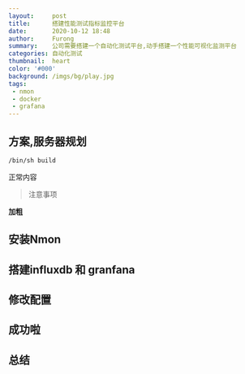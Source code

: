 ```yaml
---
layout:     post
title:      搭建性能测试指标监控平台
date:       2020-10-12 18:48
author:     Furong
summary:    公司需要搭建一个自动化测试平台,动手搭建一个性能可视化监测平台
categories: 自动化测试
thumbnail:  heart
color: '#000'
background: /imgs/bg/play.jpg
tags:
 - nmon
 - docker
 - grafana
---
```


## 方案,服务器规划

```sh
/bin/sh build
````

正常内容

>
>  注意事项
>

**加粗**

## 安装Nmon


## 搭建influxdb 和 granfana


## 修改配置


## 成功啦 


## 总结 

